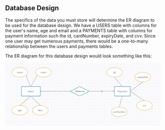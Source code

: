 ## Database Design
The specifics of the data you must store will determine the ER diagram to be used for the database design. We have a USERS table with columns for the user's name, age and email and a PAYMENTS table with columns for payment information such the id, cardNumber, expiryDate, and cvv. Since one user may get numerous payments, there would be a one-to-many relationship between the users and payments tables.

The ER diagram for this database design would look something like this:

<img src="./ERImage.jpg" />
